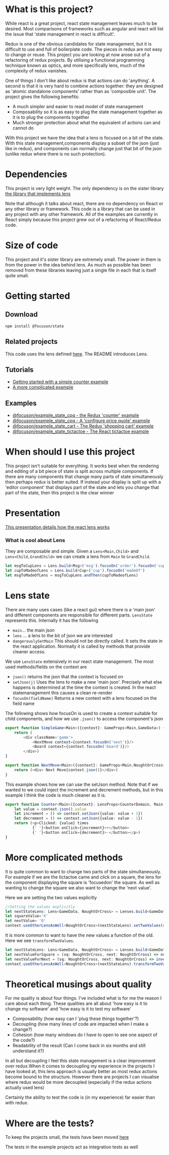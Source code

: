 # What is this project?

While react is a great project, react state management leaves much to be desired. Most comparisons of frameworks such as
angular and react will list the issue that 'state management in react is difficult'.

Redux is one of the obvious candidates for state management, but it is difficult to use and full of boilerplate code.
The pieces in redux are not easy to change or reuse. This project you are looking at now arose out of a refactoring of
redux projects. By utilising a functional programming technique known as optics, and more specifically lens, much of the
complexity of redux vanishes.

One of things I don't like about redux is that actions can do 'anything'. A second is that it is very hard to combine actions together: they
are designed as 'atomic standalone components' rather than as 'composible unit'. The project gives the following benefits:
* A much simpler and easier to read model of state management
* Composability so it is as easy to plug the state management together as it is to plug the components together
* Much stronger protection about what the equivalent of actions can and cannot do

With this project we have the idea that a lens is focused on a bit of the state. With this state management,components display a subset of the json
(just like in redux), and components can normally change just that bit of the json (unlike redux where there is no such
protection).

# Dependencies

This project is very light weight. The only dependency is on the sister library [the library that implements lens](https://www.npmjs.com/package/@focuson/lens)

Note that although it talks about react, there are no dependency on React or any other library or framework. This code
is a library that can be used in any project with any other framework. All of the examples are currently
in React simply because this project grew out of a refactoring of React/Redux code.

# Size of code
This project and it's sister library are extremely small. The power in them is from the power in the
idea behind lens. As much as possible has been removed from these libraries leaving just a single file 
in each that is itself quite small. 

# Getting started

## Download

```shell
npm install @focuson/state
````

## Related projects

This code uses the lens defined [here](https://github.com/phil-rice/ts-lens-react/tree/master/modules/lens). The
README introduces Lens.

## Tutorials
* [Getting started with a simple counter example](https://github.com/focuson-ts/focuson/tree/master/tutorial/counter)
* [A more complicated example](https://github.com/focuson-ts/focuson/tree/master/tutorial/tictactoe)

## Examples
* [@focuson/example_state_cpq - the Redux 'counter' example](https://github.com/focuson-ts/focuson/tree/master/examples/state/counter)
* [@focuson/example_state_cpq - A 'configure price quote' example](https://github.com/focuson-ts/focuson/tree/master/examples/state/cpq)
* [@focuson/example_state_cart - The Redux 'shopping cart' example](https://github.com/focuson-ts/focuson/tree/master/examples/state/shopping-cart)
* [@focuson/example_state_tictactoe - The React tictactoe example](https://github.com/focuson-ts/focuson/tree/master/examples/state/tictactoe)

# When should I use this project

This project isn't suitable for everything. It works best when the rendering and editing of a bit piece of state is
split across multiple components. If there are many components that change many parts of state simultaneously then
perhaps redux is better suited. If instead your display is split up with a 'editor component' that displays part of the
state and lets you change that part of the state, then this project is the clear winner


# Presentation

[This presentation details how the react lens works](https://docs.google.com/presentation/d/e/2PACX-1vRvIfvQHiMw10X9bAek_hK1eE6WDqP8V4X85fJ8gT4RaQU9mPh9yu9j0bRpLnfKEptqwpLqowGy43vK/pub?start=false&loop=false&delayms=3000)


### What is cool about Lens

They are composable and simple. Given a `Lens<Main,Child>` and `Lens<Child,GrandChild>` we can create a lens from `Main`
to `GrandChild`.

```typescript
let msgToCupLens = Lens.build<Msg>('msg').focusOn('order').focusOn('cup')
let cupToMadeofLens = Lens.build<Cup>('cup').focusOn('madeOf')
let msgToMadeOfLens = msgToCupLens.andThen(cupToMadeofLens)
```

# Lens state

There are many uses cases (like a react gui) where there is a 'main json' and different components are responsible for
different parts. `LensState` represents this. Internally it has the following

* `main`... the main json
* `lens` ... a lens to the bit of json we are interested
* `dangerouslySetMain` This should not be directly called. It sets the state in the react application. Normally it is
  called by methods that provide cleaner access.

We use `LensState` extensively in our react state management. The most used methods/fields on the context are

* `json()` returns the json that the context is focused on
* `setJson(j)` Uses the lens to make a new 'main json'. Precisely what else happens is determined at the time the
  context is created. In the react statemanagement this causes a clean re-render
* `focusOn(fieldName)` Returns a new context with a lens focused on the field name

The following shows how focusOn is used to create a context suitable for child components, and how we use `.json()` to
access the component's json
```typescript jsx
export function SimpleGame<Main>({context}: GameProps<Main,GameData>) {
    return (
        <div className='game'>
            <NextMove context={context.focusOn('next')}/>
            <Board context={context.focusOn('board')}/>
        </div>)
}

export function NextMove<Main>({context}: GameProps<Main,NoughtOrCross>) {
    return (<div> Next Move{context.json()}</div>)
}
```

This example shows how we can use the setJson method. Note that if we wanted to we could inject the increment and decrement methods,
but in this example I think the code is much cleaner as it is.

```typescript jsx
export function Counter<Main>({context}: LensProps<CounterDomain, Main, CounterData>) {
    let value = context.json().value
    let increment = () => context.setJson({value: value + 1})
    let decrement = () => context.setJson({value: value - 1})
    return (<p>Clicked: {value} times
            {' '}<button onClick={increment}>+</button>
            {' '}<button onClick={decrement}>-</button></p>)
}
```

# More complicated methods

It is quite common to want to change two parts of the state simultaneously. For example if we are the tictactoe came and click on a square, the lens
for the component displaying the square is 'focusedon' the square. As well as wanting to change the square we also want to change the 'next value'.

Here we are setting the two values explicitly
```typescript
//Setting the values explicitly
let nextStateLens: Lens<GameData, NoughtOrCross> = Lenses.build<GameData>('game').focusOn('next')
let squareValue='X'
let nextValue= 'O'
context.useOtherLensAsWell<NoughtOrCross>(nextStateLens).setTwoValues(squareValue,nextValue)
```

It is more common to want to have the new values a function of the old. Here we see `transformTwoValues`. 
```typescript
let nextStateLens: Lens<GameData, NoughtOrCross> = Lenses.build<GameData>('game').focusOn('next')
let nextValueForSquare = (sq: NoughtOrCross, next: NoughtOrCross) => next;
let nextValueForNext = (sq: NoughtOrCross, next: NoughtOrCross) => invert(next);
context.useOtherLensAsWell<NoughtOrCross>(nextStateLens).transformTwoValues(nextValueForSquare, nextValueForNext)
```

# Theoretical musings about quality

For me quality is about four things. I've included what is for me the reason I care about each thing. These qualities
are all about 'how easy is it to change my software' and 'how easy is it to test my software'

* Composability (how easy can I 'plug these things together'?)
* Decoupling (how many lines of code are impacted when I make a change?)
* Cohesion (how many windows do I have to open to see one aspect of the code?)
* Readability of the result (Can I come back in six months and still understand it?)

In all but decoupling I feel this state management is a clear improvement over redux.When it comes to decoupling
my experience in the projects I have looked at, this lens approach is usually better as most redux actions become bound
to the structure. However there are projects I can visualise where redux would be more decoupled (especially if the
redux actions actually used lens)

Certainly the ability to test the code is (in my experience) far easier than with redux.

# Where are the tests?

To keep the projects small, the tests have been moved  [here](https://github.com/focuson-ts/focuson/tree/master/modules/lenstest)

The tests in the example projects act as integration tests as well
